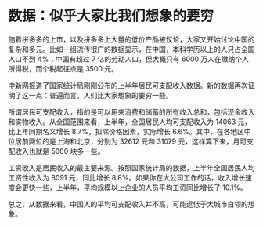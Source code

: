# 数据：似乎大家比我们想象的要穷

随着拼多多的上市，以及拼多多上大量的低价产品被议论，大家又开始讨论中国的复杂和多元。比如一组流传很广的数据显示，在中国，本科学历以上的人只占全国人口不到 4%；中国有超过 7 亿的劳动人口，但大概只有 6000 万人在缴纳个人所得税，而个税起征点是 3500 元。

中新网报道了国家统计局刚刚公布的上半年居民可支配收入数据。新的数据再次证明了这一点：普遍而言，人们比大家想象的要穷一些。

所谓居民可支配收入，指的是可以用来消费和储蓄的所有收入总和，包括现金收入和实物收入。从全国范围来看，上半年，全国居民人均可支配收入为 14063 元，比上年同期名义增长 8.7%，扣除价格因素，实际增长 6.6%。其中，在各地区中位居前两位的是上海和北京，分别为 32612 元和 31079 元，这样算下来，月可支配收入也就是 5000 块多一些。

工资收入是居民收入的最主要来源。按照国家统计局的数据，上半年全国居民人均工资性收入为 8091 元，同比增长 8.8%。如果你在大公司工作的话，收入增长速度会更快一些，上半年，平均规模以上企业的人员平均工资同比增长了 10.1%。

总之，从数据来看，中国人的平均可支配收入并不高，可能远低于大城市白领的想象。

